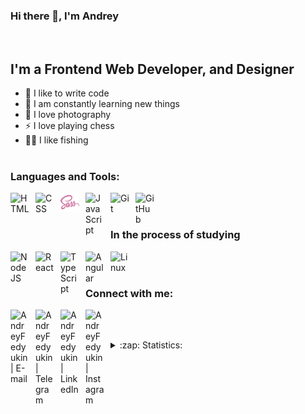 ### Hi there 👋, I'm Andrey

<br />

## I'm a Frontend Web Developer, and Designer

- 💪 I like to write code
- 🥅 I am constantly learning new things
- 🎉 I love photography
- ⚡ I love playing chess
- 🤹🏽 I like fishing
  <br />
  <br />

### Languages and Tools:

<img align="left" alt="HTML" width="30px" style="padding-right:10px;" src="https://cdn.jsdelivr.net/gh/devicons/devicon/icons/html5/html5-plain.svg" />
<img align="left" alt="CSS" width="30px" style="padding-right:10px;" src="https://cdn.jsdelivr.net/gh/devicons/devicon/icons/css3/css3-plain.svg" />
<img align="left" alt="SASS" width="30px"  style="padding-right:10px;" src="https://raw.githubusercontent.com/github/explore/80688e429a7d4ef2fca1e82350fe8e3517d3494d/topics/sass/sass.png" />
<img align="left" alt="JavaScript" width="30px" style="padding-right:10px;" src="https://cdn.jsdelivr.net/gh/devicons/devicon/icons/javascript/javascript-plain.svg" />
<img align="left" alt="Git" width="30px" style="padding-right:10px;" src="https://cdn.jsdelivr.net/gh/devicons/devicon/icons/git/git-original.svg" />
<img align="left" alt="GitHub" width="30px" style="padding-right:10px;" src="https://cdn.jsdelivr.net/gh/devicons/devicon/icons/github/github-original.svg" />
<br />
<br />

### In the process of studying

<img align="left" alt="NodeJS" width="30px" style="padding-right:10px;" src="https://cdn.jsdelivr.net/gh/devicons/devicon/icons/nodejs/nodejs-original.svg" />
<img align="left" alt="React" width="30px" style="padding-right:10px;" src="https://cdn.jsdelivr.net/gh/devicons/devicon/icons/react/react-original.svg" />
<img align="left" alt="TypeScript" width="30px" style="padding-right:10px;" src="https://cdn.jsdelivr.net/gh/devicons/devicon/icons/typescript/typescript-plain.svg" />
<img align="left" alt="Angular" width="30px" style="padding-right:10px;" src="https://cdn.jsdelivr.net/gh/devicons/devicon/icons/angularjs/angularjs-plain.svg" />
<img align="left" alt="Linux" width="30px" style="padding-right:10px;" src="https://cdn.jsdelivr.net/gh/devicons/devicon/icons/linux/linux-original.svg" />
<br />
<br />

### Connect with me:

[<img align="left" alt="AndreyFedyukin | E-mail" width="30px" style="padding-right:10px;" src="https://cdn.jsdelivr.net/npm/simple-icons@3.13.0/icons/mail-dot-ru.svg" />][e-mail]
[<img align="left" alt="AndreyFedyukin | Telegram" width="30px" style="padding-right:10px;" src="https://cdn.jsdelivr.net/npm/simple-icons@3.13.0/icons/telegram.svg" />][telegram]
[<img align="left" alt="AndreyFedyukin | LinkedIn" width="30px" style="padding-right:10px;" src="https://cdn.jsdelivr.net/npm/simple-icons@v3/icons/linkedin.svg" />][linkedin]
[<img align="left" alt="AndreyFedyukin | Instagram" width="30px" style="padding-right:10px;" src="https://cdn.jsdelivr.net/npm/simple-icons@v3/icons/instagram.svg" />][instagram]
<br />
<br />

[e-mail]: andrey@fedyukin.com
[telegram]: https://t.me/andrey_fedyukin/
[linkedin]: http://linkedin.com/in/andrey-fedyukin-948040234/
[instagram]: https://www.instagram.com/andrey_fedyukin/

<details>
  <summary>:zap: Statistics:</summary>
   <img align="left" alt="codeSTACKr's GitHub Stats" src="https://github-readme-stats.vercel.app/api/top-langs/?username=AndreyFedyukin&langs_count=8&layout=compact" />
	 <br />
	 <br />
	 <img align="left" alt="codeSTACKr's GitHub Stats" src="https://github-readme-stats.vercel.app/api?username=AndreyFedyukin&show_icons=true" />
</details>
